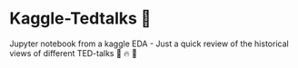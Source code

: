 # Kaggle-Tedtalks 📓
Jupyter notebook from a kaggle EDA - Just a quick review of the historical views of different TED-talks 👀 🔥 🚀
